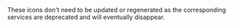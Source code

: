 These icons don't need to be updated or regenerated as the corresponding services are deprecated and will eventually disappear.
